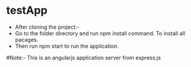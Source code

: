 # testApp

* After cloning the project:-
* Go to the folder directory and run npm install command. To install all pacages.
* Then run npm start to run the application.

#Note:-
This is an angularjs application server from express.js
